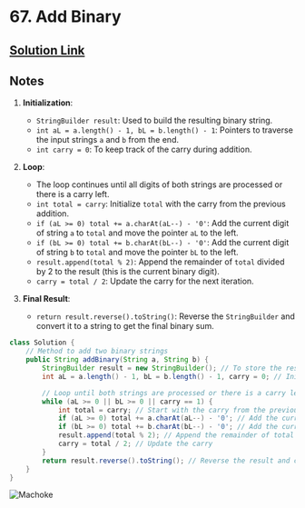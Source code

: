 # 67. Add Binary

## [Solution Link](https://leetcode.com/submissions/detail/1517510388/)

## Notes

1. **Initialization**:
    - `StringBuilder result`: Used to build the resulting binary string.
    - `int aL = a.length() - 1, bL = b.length() - 1`: Pointers to traverse the input strings `a` and `b` from the end.
    - `int carry = 0`: To keep track of the carry during addition.

2. **Loop**:
    - The loop continues until all digits of both strings are processed or there is a carry left.
    - `int total = carry`: Initialize `total` with the carry from the previous addition.
    - `if (aL >= 0) total += a.charAt(aL--) - '0'`: Add the current digit of string `a` to `total` and move the pointer `aL` to the left.
    - `if (bL >= 0) total += b.charAt(bL--) - '0'`: Add the current digit of string `b` to `total` and move the pointer `bL` to the left.
    - `result.append(total % 2)`: Append the remainder of `total` divided by 2 to the result (this is the current binary digit).
    - `carry = total / 2`: Update the carry for the next iteration.

3. **Final Result**:
    - `return result.reverse().toString()`: Reverse the `StringBuilder` and convert it to a string to get the final binary sum.

```java
class Solution {
    // Method to add two binary strings
    public String addBinary(String a, String b) {
        StringBuilder result = new StringBuilder(); // To store the result
        int aL = a.length() - 1, bL = b.length() - 1, carry = 0; // Initialize pointers for both strings and carry

        // Loop until both strings are processed or there is a carry left
        while (aL >= 0 || bL >= 0 || carry == 1) {
            int total = carry; // Start with the carry from the previous step
            if (aL >= 0) total += a.charAt(aL--) - '0'; // Add the current digit of string a to total
            if (bL >= 0) total += b.charAt(bL--) - '0'; // Add the current digit of string b to total
            result.append(total % 2); // Append the remainder of total divided by 2 to the result
            carry = total / 2; // Update the carry
        }
        return result.reverse().toString(); // Reverse the result and convert it to a string
    }
}
```

![Machoke](https://projectpokemon.org/images/normal-sprite/machoke.gif)
